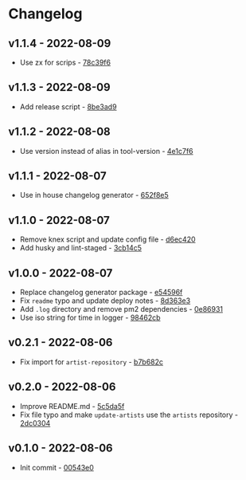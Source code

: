 # Changelog

## v1.1.4 - 2022-08-09

- Use zx for scrips - [78c39f6](https://github.com/M4RC3L05/music-follower/commit/78c39f6a5a6f5885f8aac3b7187735d18e0b6038)

## v1.1.3 - 2022-08-09

- Add release script - [8be3ad9](https://github.com/M4RC3L05/music-follower/commit/8be3ad9bdd0f6915e0d2c63e242471c2af52c7d5)

## v1.1.2 - 2022-08-08

- Use version instead of alias in tool-version - [4e1c7f6](https://github.com/M4RC3L05/music-follower/commit/4e1c7f6b385041cb806c0d5efcbb03caa3cee8f0)

## v1.1.1 - 2022-08-07

- Use in house changelog generator - [652f8e5](https://github.com/M4RC3L05/music-follower/commit/652f8e5257b7a75b6f40d5387bd9d47a007d836b)

## v1.1.0 - 2022-08-07

- Remove knex script and update config file - [d6ec420](https://github.com/M4RC3L05/music-follower/commit/d6ec4204af294e34e0884520d681a358418f7c36)
- Add husky and lint-staged - [3cb14c5](https://github.com/M4RC3L05/music-follower/commit/3cb14c5df3357e5edb06f2fe61c536075c57fa24)

## v1.0.0 - 2022-08-07

- Replace changelog generator package - [e54596f](https://github.com/M4RC3L05/music-follower/commit/e54596f843f5f4a9297ba029a8399f1f90560ed3)
- Fix `readme` typo and update deploy notes - [8d363e3](https://github.com/M4RC3L05/music-follower/commit/8d363e3bef158206f090825a5b7eeea36b9c454b)
- Add `.log` directory and remove pm2 dependencies - [0e86931](https://github.com/M4RC3L05/music-follower/commit/0e86931d62cd7b7ca6e1f2ac6fe3331e5f42c7fc)
- Use iso string for time in logger - [98462cb](https://github.com/M4RC3L05/music-follower/commit/98462cb5b024dff98e73a2d709b526bea577095f)

## v0.2.1 - 2022-08-06

- Fix import for `artist-repository` - [b7b682c](https://github.com/M4RC3L05/music-follower/commit/b7b682c09f30ce695db50f53c2c4742ecdff199f)

## v0.2.0 - 2022-08-06

- Improve README.md - [5c5da5f](https://github.com/M4RC3L05/music-follower/commit/5c5da5fafbebf4af541a9a14a792855ed6652c67)
- Fix file typo and make `update-artists` use the `artists` repository - [2dc0304](https://github.com/M4RC3L05/music-follower/commit/2dc03044c7caaff761a15c41d9366cf04a65c58d)

## v0.1.0 - 2022-08-06

- Init commit - [00543e0](https://github.com/M4RC3L05/music-follower/commit/00543e0ba64d4d4329829206c7dc3b2cd68cc682)
